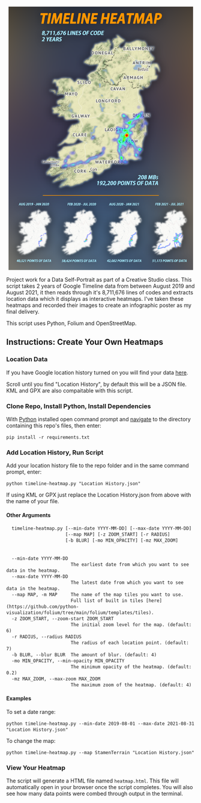 <p align="center"><img src="images/timeline-poster-small.png" height="700"></p>

Project work for a Data Self-Portrait as part of a Creative Studio class. This script takes 2 years of Google Timeline data from between August 2019 and August 2021, it then reads through it's 8,711,676 lines of codes and extracts location data which it displays as interactive heatmaps. I've taken these heatmaps and recorded their images to create an infographic poster as my final delivery. 

This script uses Python, Folium and OpenStreetMap.

## Instructions: Create Your Own Heatmaps

### Location Data

If you have Google location history turned on you will find your data [here](https://takeout.google.com/).

Scroll until you find "Location History", by default this will be a JSON file. KML and GPX are also compaitable with this script.

### Clone Repo, Install Python, Install Dependencies

With [Python](https://www.python.org/downloads/) installed open command prompt and [navigate](https://riptutorial.com/cmd/example/8646/navigating-in-cmd) to the directory containing this repo's files, then enter:

```shell
pip install -r requirements.txt
```

### Add Location History, Run Script

Add your location history file to the repo folder and in the same command prompt, enter:

```shell
python timeline-heatmap.py "Location History.json"
```

If using KML or GPX just replace the Location History.json from above with the name of your file.

#### Other Arguments

```shell
  timeline-heatmap.py [--min-date YYYY-MM-DD] [--max-date YYYY-MM-DD]
                      [--map MAP] [-z ZOOM_START] [-r RADIUS]
                      [-b BLUR] [-mo MIN_OPACITY] [-mz MAX_ZOOM]


  --min-date YYYY-MM-DD
                        The earliest date from which you want to see data in the heatmap.
  --max-date YYYY-MM-DD
                        The latest date from which you want to see data in the heatmap.
  --map MAP, -m MAP     The name of the map tiles you want to use. 
                        Full list of built in tiles [here](https://github.com/python-visualization/folium/tree/main/folium/templates/tiles).
  -z ZOOM_START, --zoom-start ZOOM_START
                        The initial zoom level for the map. (default: 6)
  -r RADIUS, --radius RADIUS
                        The radius of each location point. (default: 7)
  -b BLUR, --blur BLUR  The amount of blur. (default: 4)
  -mo MIN_OPACITY, --min-opacity MIN_OPACITY
                        The minimum opacity of the heatmap. (default: 0.2)
  -mz MAX_ZOOM, --max-zoom MAX_ZOOM
                        The maximum zoom of the heatmap. (default: 4)
```

#### Examples 
To set a date range:

```shell
python timeline-heatmap.py --min-date 2019-08-01 --max-date 2021-08-31 "Location History.json"
```

To change the map:

```shell
python timeline-heatmap.py --map StamenTerrain "Location History.json"
```

### View Your Heatmap

The script will generate a HTML file named `heatmap.html`. This file will automatically open in your browser once the script completes.
You will also see how many data points were combed through output in the terminal.
